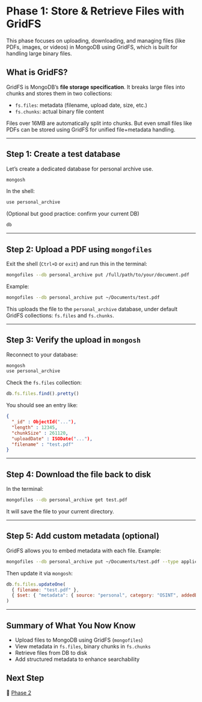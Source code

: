 # Phase 1: Store & Retrieve Files with GridFS

This phase focuses on uploading, downloading, and managing files (like PDFs, images, or videos) in MongoDB using GridFS, which is built for handling large binary files.

## What is GridFS?

GridFS is MongoDB’s **file storage specification**. It breaks large files into chunks and stores them in two collections:

* `fs.files`: metadata (filename, upload date, size, etc.)
* `fs.chunks`: actual binary file content

Files over 16MB are automatically split into chunks. But even small files like PDFs can be stored using GridFS for unified file+metadata handling.

---

## Step 1: Create a test database

Let’s create a dedicated database for personal archive use.

```bash
mongosh
```

In the shell:

```js
use personal_archive
```

(Optional but good practice: confirm your current DB)

```js
db
```

---

## Step 2: Upload a PDF using `mongofiles`

Exit the shell (`Ctrl+D` or `exit`) and run this in the terminal:

```bash
mongofiles --db personal_archive put /full/path/to/your/document.pdf
```

Example:

```bash
mongofiles --db personal_archive put ~/Documents/test.pdf
```

This uploads the file to the `personal_archive` database, under default GridFS collections: `fs.files` and `fs.chunks`.

---

## Step 3: Verify the upload in `mongosh`

Reconnect to your database:

```bash
mongosh
use personal_archive
```

Check the `fs.files` collection:

```js
db.fs.files.find().pretty()
```

You should see an entry like:

```json
{
  "_id" : ObjectId("..."),
  "length" : 12345,
  "chunkSize" : 261120,
  "uploadDate" : ISODate("..."),
  "filename" : "test.pdf"
}
```

---

## Step 4: Download the file back to disk

In the terminal:

```bash
mongofiles --db personal_archive get test.pdf
```

It will save the file to your current directory.

---

## Step 5: Add custom metadata (optional)

GridFS allows you to embed metadata with each file. Example:

```bash
mongofiles --db personal_archive put ~/Documents/test.pdf --type application/pdf
```

Then update it via `mongosh`:

```js
db.fs.files.updateOne(
  { filename: "test.pdf" },
  { $set: { "metadata": { source: "personal", category: "OSINT", addedBy: "you" } } }
)
```

---

## Summary of What You Now Know

* Upload files to MongoDB using GridFS (`mongofiles`)
* View metadata in `fs.files`, binary chunks in `fs.chunks`
* Retrieve files from DB to disk
* Add structured metadata to enhance searchability

## Next Step

🚀 [Phase 2](https://github.com/tims-computer-academy/path_adv_mongodb/blob/main/phase2.md)
